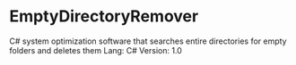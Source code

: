 # EmptyDirectoryRemover
C# system optimization software that searches entire directories for empty folders and deletes them
Lang: C#
Version: 1.0
